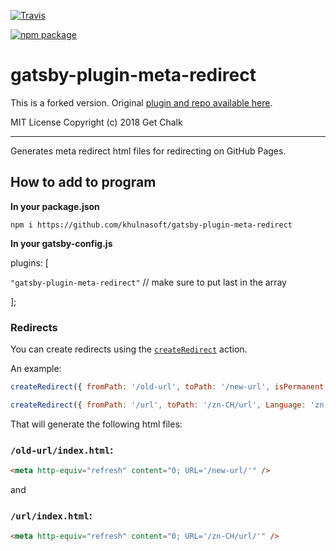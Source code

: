 [![Travis][build-badge]][build]

[![npm package][npm-badge]][npm]

# gatsby-plugin-meta-redirect

This is a forked version. Original [plugin and repo available here](https://github.com/nsresulta/gatsby-plugin-meta-redirect).

MIT License
Copyright (c) 2018 Get Chalk

---

Generates meta redirect html files for redirecting on GitHub Pages.

## How to add to program

**In your package.json**

`npm i https://github.com/khulnasoft/gatsby-plugin-meta-redirect`

**In your gatsby-config.js**

plugins: [

`"gatsby-plugin-meta-redirect"` // make sure to put last in the array

];

### Redirects

You can create redirects using the [`createRedirect`](https://www.gatsbyjs.org/docs/bound-action-creators/#createRedirect) action.

An example:

```js
createRedirect({ fromPath: '/old-url', toPath: '/new-url', isPermanent: true });

createRedirect({ fromPath: '/url', toPath: '/zn-CH/url', Language: 'zn' });
```

That will generate the following html files:

### `/old-url/index.html`:

```html
<meta http-equiv="refresh" content="0; URL='/new-url/'" />
```

and

### `/url/index.html`:

```html
<meta http-equiv="refresh" content="0; URL='/zn-CH/url/'" />
```

[build-badge]: https://img.shields.io/travis/getchalk/gatsby-plugin-meta-redirect/master.png?style=flat-square
[build]: https://travis-ci.org/getchalk/gatsby-plugin-meta-redirect
[npm-badge]: https://img.shields.io/npm/v/gatsby-plugin-meta-redirect.png?style=flat-square
[npm]: https://www.npmjs.org/package/gatsby-plugin-meta-redirect
